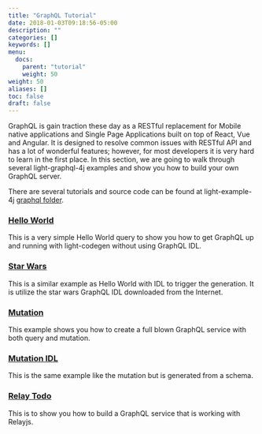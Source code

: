 ```yaml
---
title: "GraphQL Tutorial"
date: 2018-01-03T09:18:56-05:00
description: ""
categories: []
keywords: []
menu:
  docs:
    parent: "tutorial"
    weight: 50
weight: 50
aliases: []
toc: false
draft: false
---
```


GraphQL is gain traction these day as a RESTful replacement for Mobile native applications
and Single Page Applications built on top of React, Vue and Angular. It is designed to resolve
common issues with RESTful API and has a lot of wonderful features; however, for most developers
it is very hard to learn in the first place. In this section, we are going to walk through several
light-graphql-4j examples and show you how to build your own GraphQL server. 

There are several tutorials and source code can be found at light-example-4j [graphql folder][].
 
### [Hello World][]

This is a very simple Hello World query to show you how to get GraphQL up and running with
light-codegen without using GraphQL IDL.

### [Star Wars][]

This is a similar example as Hello World with IDL to trigger the generation. It is utilize the
star wars GraphQL IDL downloaded from the Internet.
 
### [Mutation][]

This example shows you how to create a full blown GraphQL service with both query and mutation.

### [Mutation IDL][]

This is the same example like the mutation but is generated from a schema. 

### [Relay Todo][]

This is to show you how to build a GraphQL service that is working with Relayjs. 


[graphql folder]: https://github.com/networknt/light-example-4j/tree/master/graphql
[Hello World]: /tutorial/graphql/helloworld/
[Star Wars]: /tutorial/graphql/starwars/
[Mutation]: /tutorial/graphql/mutation/
[Mutation IDL]: /tutorial/graphql/mutation-idl/
[Relay Todo]: /tutorial/graphql/relay-todo/
